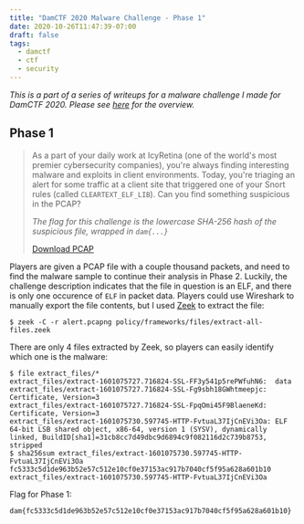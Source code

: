 ```yaml
---
title: "DamCTF 2020 Malware Challenge - Phase 1"
date: 2020-10-26T11:47:39-07:00
draft: false
tags:
  - damctf
  - ctf
  - security
---
```


_This is a part of a series of writeups for a malware challenge I made for DamCTF 2020. Please see [here](/blog/damctf-2020-malware/) for the overview._

## Phase 1

> As a part of your daily work at IcyRetina (one of the world's most premier cybersecurity companies), you're always finding interesting malware and exploits in client environments. Today, you're triaging an alert for some traffic at a client site that triggered one of your Snort rules (called `CLEARTEXT_ELF_LIB`). Can you find something suspicious in the PCAP?
> 
> _The flag for this challenge is the lowercase SHA-256 hash of the suspicious file, wrapped in `dam{...}`_
> 
> [Download PCAP](https://gitlab.com/osusec/damctf-2020/-/raw/master/malware/phase1/alert.pcapng)

Players are given a PCAP file with a couple thousand packets, and need to find the malware sample to continue their analysis in Phase 2. Luckily, the challenge description indicates that the file in question is an ELF, and there is only one occurence of `ELF` in packet data. Players could use Wireshark to manually export the file contents, but I used [Zeek](https://zeek.org/) to extract the file:

```
$ zeek -C -r alert.pcapng policy/frameworks/files/extract-all-files.zeek
```

There are only 4 files extracted by Zeek, so players can easily identify which one is the malware:

```
$ file extract_files/*
extract_files/extract-1601075727.716824-SSL-FF3y541p5rePWfuhN6:  data
extract_files/extract-1601075727.716824-SSL-Fg9sbh18GWhtmeepjc:  Certificate, Version=3
extract_files/extract-1601075727.716824-SSL-FpqOmi45F9BlaeneKd:  Certificate, Version=3
extract_files/extract-1601075730.597745-HTTP-FvtuaL37IjCnEVi3Oa: ELF 64-bit LSB shared object, x86-64, version 1 (SYSV), dynamically linked, BuildID[sha1]=31cb8cc7d49dbc9d6894c9f082116d2c739b8753, stripped
$ sha256sum extract_files/extract-1601075730.597745-HTTP-FvtuaL37IjCnEVi3Oa 
fc5333c5d1de963b52e57c512e10cf0e37153ac917b7040cf5f95a628a601b10  extract_files/extract-1601075730.597745-HTTP-FvtuaL37IjCnEVi3Oa
```

Flag for Phase 1:
```
dam{fc5333c5d1de963b52e57c512e10cf0e37153ac917b7040cf5f95a628a601b10}
```